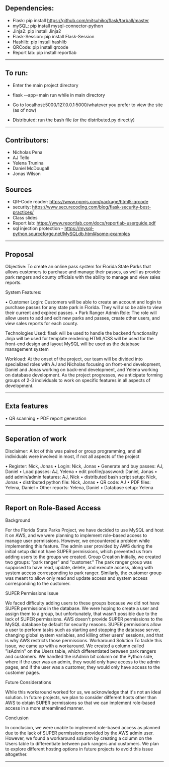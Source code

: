 ## Dependencies:

- Flask: pip install https://github.com/mitsuhiko/flask/tarball/master
- mySQL: pip install mysql-connector-python
- Jinja2: pip install Jinja2
- Flask-Session: pip install Flask-Session
- Hashlib: pip install hashlib
- QRCode: pip install qrcode
- Report lab: pip install reportlab

---

## To run:
- Enter the main project directory
- flask --app=main run while in main directory
- Go to localhost:5000/127.0.0.1:5000/whatever you prefer to view the site (as of now)

- Distributed: run the bash file (or the distributed.py directly)
---

## Contributors:

- Nicholas Pena
- AJ Tello
- Yelena Trunina
- Daniel McDougall
- Jonas Wilson

## Sources
- QR-Code reader: https://www.npmjs.com/package/html5-qrcode
- security: https://www.securecoding.com/blog/flask-security-best-practices/
- Class slides
- Report lab: https://www.reportlab.com/docs/reportlab-userguide.pdf
- sql injection protection - https://mysql-python.sourceforge.net/MySQLdb.html#some-examples
---

## Proposal

Objective:
To create an online pass system for Florida State Parks that allows customers to purchase and manage their passes, as well as provide park rangers and county officials with the ability to manage and view sales reports.

System Features:

• Customer Login: Customers will be able to create an account and login to purchase passes for any state park in Florida. They will also be able to view their current and expired passes.
• Park Ranger Admin Role: The role will allow users to add and edit new parks and passes, create other users, and view sales reports for each county.

Technologies Used:
flask will be used to handle the backend functionality
Jinja will be used for template rendering
HTML/CSS will be used for the front-end design and layout
MySQL will be used as the database management system

Workload:
At the onset of the project, our team will be divided into specialized roles with AJ and Nicholas focusing on front-end development, Daniel and Jonas working on back-end development, and Yelena working on database development. As the project progresses, we anticipate forming groups of 2-3 individuals to work on specific features in all aspects of development.

---

## Exta features
• QR scanning
• PDF report generation

---

## Seperation of work
Disclaimer: A lot of this was paired or group programming, and all individuals were involved in most, if not all aspects of the project

• Register: Nick, Jonas
• Login: Nick, Jonas
• Generate and buy passes: AJ, Daniel
• Load passes: AJ, Yelena
• edit profile/password: Daniel, Jonas
• add admin/admin features: AJ, Nick
• distributed bash script setup: Nick, Jonas
• distributed python file: Nick, Jonas
• QR code: AJ
• PDF files: Yelena, Daniel
• Other reports: Yelena, Daniel 
• Database setup: Yelena

---
## Report on Role-Based Access

Background

For the Florida State Parks Project, we have decided to use MySQL and host it on AWS, and we
were planning to implement role-based access to manage user permissions. However, we encountered a problem while implementing this feature. The admin user provided by AWS during the initial setup did not have SUPER permissions, which prevented us from adding users to the groups we created.
Group Creation Initially, we created two groups: "park ranger" and "customer."
The park ranger group was supposed to have read, update, delete, and execute access, along with system access corresponding to park ranger.
Similarly, the customer group was meant to allow only read and update access and system access corresponding to the customer.

SUPER Permissions Issue

We faced difficulty adding users to these groups because we did not have SUPER permissions in
the database. We were hoping to create a user and assign them to a group, but unfortunately, that wasn't possible due to the lack of SUPER permissions. AWS doesn't provide SUPER permissions to the MySQL database by default for security reasons. SUPER permissions allow a user to perform tasks such as starting and stopping the database server, changing global system variables, and killing other users' sessions, and that is why AWS restricts those permissions.
Workaround Solution
To tackle this issue, we came up with a workaround. We created a column called "isAdmin" on
the Users table, which differentiated between park rangers and customers. We handled the isAdmin bit column on the Python side, where if the user was an admin, they would only have access to the admin pages, and if the user was a customer, they would only have access to the customer pages.

Future Considerations

While this workaround worked for us, we acknowledge that it's not an ideal solution. In future
projects, we plan to consider different hosts other than AWS to obtain SUPER permissions so that we can implement role-based access in a more streamlined manner.

Conclusion

In conclusion, we were unable to implement role-based access as planned due to the lack of
SUPER permissions provided by the AWS admin user. However, we found a workaround solution by creating a column on the Users table to differentiate between park rangers and customers. We plan to explore different hosting options in future projects to avoid this issue altogether.

---

